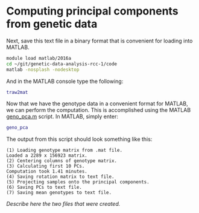 # Computing principal components from genetic data

Next, save this text file in a binary format that is convenient for
loading into MATLAB.

```bash
module load matlab/2016a
cd ~/git/genetic-data-analysis-rcc-1/code
matlab -nosplash -nodesktop
```

And in the MATLAB console type the following:

```MATLAB
traw2mat
```

Now that we have the genotype data in a convenient format for MATLAB,
we can perform the computation. This is accomplished using the MATLAB
[geno_pca.m](../code/geno_pca.m) script. In MATLAB, simply enter:

```MATLAB
geno_pca
```

The output from this script should look something like this:

```
(1) Loading genotype matrix from .mat file.
Loaded a 2289 x 156923 matrix.
(2) Centering columns of genotype matrix.
(3) Calculating first 10 PCs.
Computation took 1.41 minutes.
(4) Saving rotation matrix to text file.
(5) Projecting samples onto the principal components.
(6) Saving PCs to text file.
(7) Saving mean genotypes to text file.
```

*Describe here the two files that were created.*
